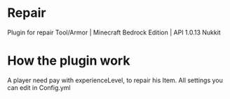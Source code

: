# Repair
Plugin for repair Tool/Armor | Minecraft Bedrock Edition | API 1.0.13 Nukkit

# How the plugin work
A player need pay with experienceLevel, to repair his Item.
All settings you can edit in Config.yml
